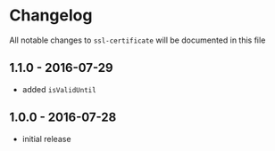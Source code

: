 # Changelog

All notable changes to `ssl-certificate` will be documented in this file

## 1.1.0 - 2016-07-29

- added `isValidUntil`

## 1.0.0 - 2016-07-28

- initial release
